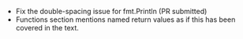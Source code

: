 
+ Fix the double-spacing issue for fmt.Println (PR submitted)
+ Functions section mentions named return values as if this has been covered in the text.

